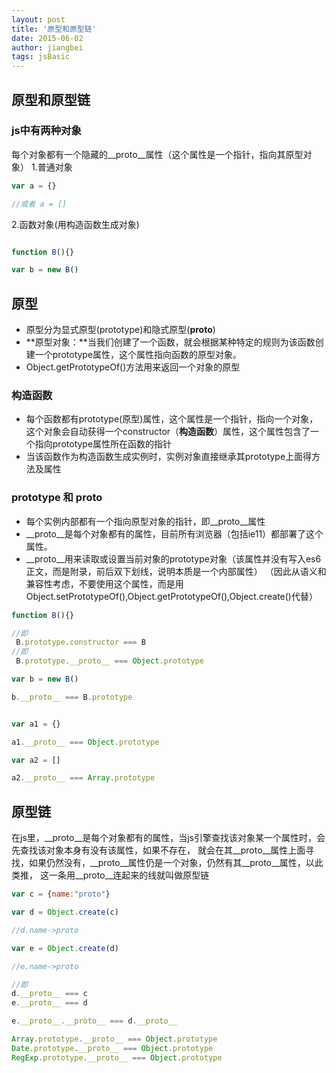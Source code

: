 ```yaml
---
layout: post
title: '原型和原型链'
date: 2015-06-02
author: jiangbei
tags: jsBasic
---
```


## 原型和原型链

### js中有两种对象
每个对象都有一个隐藏的__proto__属性（这个属性是一个指针，指向其原型对象）
1.普通对象
```javascript
var a = {}

//或者 a = []
```
2.函数对象(用构造函数生成对象)

```javascript

function B(){}

var b = new B()
```

## 原型
* 原型分为显式原型(prototype)和隐式原型(__proto__)
* **原型对象：**当我们创建了一个函数，就会根据某种特定的规则为该函数创建一个prototype属性，这个属性指向函数的原型对象。
* Object.getPrototypeOf()方法用来返回一个对象的原型

### 构造函数
* 每个函数都有prototype(原型)属性，这个属性是一个指针，指向一个对象，这个对象会自动获得一个constructor（**构造函数**）属性，这个属性包含了一个指向prototype属性所在函数的指针
* 当该函数作为构造函数生成实例时，实例对象直接继承其prototype上面得方法及属性

### prototype 和 __proto__

* 每个实例内部都有一个指向原型对象的指针，即__proto__属性
* __proto__是每个对象都有的属性，目前所有浏览器（包括ie11）都部署了这个属性。
* __proto__用来读取或设置当前对象的prototype对象（该属性并没有写入es6正文，而是附录，前后双下划线，说明本质是一个内部属性）
（因此从语义和兼容性考虑，不要使用这个属性，而是用 Object.setPrototypeOf(),Object.getPrototypeOf(),Object.create()代替）
```javascript
function B(){}

//即
 B.prototype.constructor === B
//即
 B.prototype.__proto__ === Object.prototype 

var b = new B()

b.__proto__ === B.prototype


var a1 = {}

a1.__proto__ === Object.prototype

var a2 = []

a2.__proto__ === Array.prototype

```
## 原型链
在js里，__proto__是每个对象都有的属性，当js引擎查找该对象某一个属性时，会先查找该对象本身有没有该属性，如果不存在，
就会在其__proto__属性上面寻找，如果仍然没有，__proto__属性仍是一个对象，仍然有其__proto__属性，以此类推，
这一条用__proto__连起来的线就叫做原型链

```javascript
var c = {name:"proto"}

var d = Object.create(c)

//d.name->proto

var e = Object.create(d)

//e.name->proto

//即 
d.__proto__ === c
e.__proto__ === d

e.__proto__.__proto__ === d.__proto__

Array.prototype.__proto__ === Object.prototype
Date.prototype.__proto__ === Object.prototype
RegExp.prototype.__proto__ === Object.prototype

```